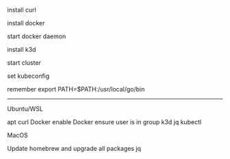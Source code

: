 install curl

install docker

start docker daemon

install k3d

start cluster

set kubeconfig

remember export PATH=$PATH:/usr/local/go/bin

----------------------------------------------

Ubuntu/WSL

apt
curl
Docker
enable Docker
ensure user is in group
k3d
jq
kubectl

MacOS

Update homebrew and upgrade all packages
jq
